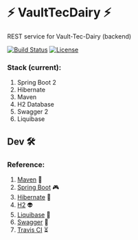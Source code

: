 # ⚡ VaultTecDairy ⚡
REST service for Vault-Tec-Dairy (backend)

[![Build Status](https://travis-ci.com/SlandShow/VaultTecDairy.svg?branch=master)](https://travis-ci.com/SlandShow/VaultTecDairy)
[![License](https://img.shields.io/badge/license-MIT%20License-brightgreen.svg)](https://en.wikipedia.org/wiki/MIT_License)

### Stack (current): 
  1. Spring Boot 2
  2. Hibernate
  3. Maven
  4. H2 Database
  5. Swagger 2
  6. Liquibase
  
## Dev 🛠️

### Reference:
1. [Maven](https://maven.apache.org/guides/getting-started/maven-in-five-minutes.html "Maven") 🍭
2. [Spring Boot](https://docs.spring.io/spring-boot/docs/current/reference/html/getting-started-installing-spring-boot.html "Spring Boot") 🎮
3. [Hibernate](http://hibernate.org/ "Hibernate ORM") 🔨
4. [H2](http://www.h2database.com/html/main.html "H2") 👽
5. [Liquibase](https://www.liquibase.org/7 "Liquibase") 👑
6. [Swagger](https://swagger.io/docs/specification/2-0/basic-structure/ "OpenAPI") 🎨
7. [Travis CI](https://docs.travis-ci.com/user/tutorial/ "Pipiline") ⏳
